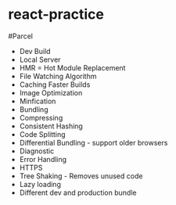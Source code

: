 # react-practice

#Parcel
- Dev Build
- Local Server
- HMR = Hot Module Replacement
- File Watching Algorithm
- Caching Faster Builds
- Image Optimization
- Minfication
- Bundling
- Compressing
- Consistent Hashing
- Code Splitting
- Differential Bundling - support older browsers
- Diagnostic 
- Error Handling
- HTTPS
- Tree Shaking - Removes unused code
- Lazy loading
- Different dev and production bundle
 